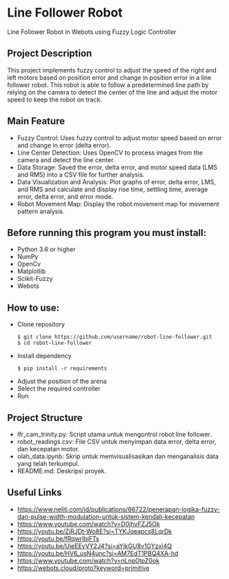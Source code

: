 # Line Follower Robot
Line Follower Robot in Webots using Fuzzy Logic Controller

## Project Description
This project implements fuzzy control to adjust the speed of the right and left motors based on position error and change in position error in a line follower robot. This robot is able to follow a predetermined line path by relying on the camera to detect the center of the line and adjust the motor speed to keep the robot on track.

## Main Feature
- Fuzzy Control: Uses fuzzy control to adjust motor speed based on error and change in error (delta error).
- Line Center Detection: Uses OpenCV to process images from the camera and detect the line center.
- Data Storage: Saved the error, delta error, and motor speed data (LMS and RMS) into a CSV file for further analysis.
- Data Visualization and Analysis: Plot graphs of error, delta error, LMS, and RMS and calculate and display rise time, settling time, average error, delta error, and error mode.
- Robot Movement Map: Display the robot movement map for movement pattern analysis.

## Before running this program you must install:
- Python 3.6 or higher
- NumPy
- OpenCv
- Matplotlib
- Scikit-Fuzzy
- Webots

## How to use:
- Clone repository
  ```
  $ git clone https://github.com/username/robot-line-follower.git
  $ cd robot-line-follower
  ```
- Install dependency
  ```
  $ pip install -r requirements
  ```
- Adjust the position of the arena
- Select the required controller
- Run 

## Project Structure
- lfr_cam_trinity.py: Script utama untuk mengontrol robot line follower.
- robot_readings.csv: File CSV untuk menyimpan data error, delta error, dan kecepatan motor.
- olah_data.ipynb: Skrip untuk memvisualisasikan dan menganalisis data yang telah terkumpul.
- README.md: Deskripsi proyek.

## Useful Links
- https://www.neliti.com/id/publications/66722/penerapan-logika-fuzzy-dan-pulse-width-modulation-untuk-sistem-kendali-kecepatan
- https://www.youtube.com/watch?v=D0jhvFZJ5Ok
- https://youtu.be/ZiRJDt-Wo8E?si=TYKJqeapcs8LqrDk
- https://youtu.be/fRqwrIbjFTs
- https://youtu.be/UieEEyVY2J4?si=aYjkGU8v1GYzxi4Q
- https://youtu.be/HV6_usN4unc?si=AM7EdT1PBQ4XA-hd
- https://www.youtube.com/watch?v=nLnp0tpZ0ok
- https://webots.cloud/proto?keyword=primitive
